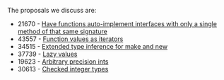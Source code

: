The proposals we discuss are:

* 21670 - [Have functions auto-implement interfaces with only a single method of that same signature](https://github.com/golang/go/issues/21670)
* 43557 - [Function values as iterators](https://github.com/golang/go/issues/43557)
* 34515 - [Extended type inference for make and new](https://github.com/golang/go/issues/34515)
* 37739 - [Lazy values](https://github.com/golang/go/issues/37739)
* 19623 - [Arbitrary precision ints](https://github.com/golang/go/issues/19623)
* 30613 - [Checked integer types](https://github.com/golang/go/issues/30613)